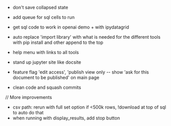 
- don't save collapsed state
- add queue for sql cells to run
- get sql code to work in openai demo + with ipydatagrid
- auto replace 'import library' with what is needed for the different tools with pip install and other append to the top
- help menu with links to all tools

- stand up jupyter site like docsite
- feature flag 'edit access', 'publish view only -- show 'ask for this document to be published' on main page
- clean code and squash commits

// More improvements
- csv path: rerun with full set option if <500k rows, !download at top of sql to auto do that
- when running with display_results, add stop button